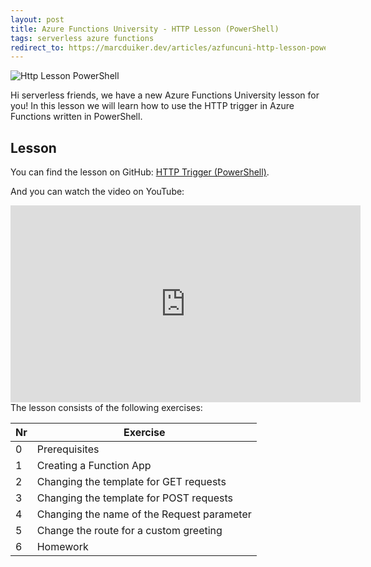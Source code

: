 ```yaml
---
layout: post
title: Azure Functions University - HTTP Lesson (PowerShell)
tags: serverless azure functions
redirect_to: https://marcduiker.dev/articles/azfuncuni-http-lesson-powershell
---
```


<img class="u-max-full-width" itemprop="image" src="{{ site.url }}/assets/2021/05/08/AzureFunctionsUniversity_HTTP_Lesson_PowerShell.png" alt="Http Lesson PowerShell">

Hi serverless friends, we have a new Azure Functions University lesson for you! In this lesson we will learn how to use the HTTP trigger in Azure Functions written in PowerShell.

<!--more-->

## Lesson

You can find the lesson on GitHub: [HTTP Trigger (PowerShell)](https://github.com/marcduiker/azure-functions-university/blob/main/lessons/PowerShell/http/README.md).

And you can watch the video on YouTube:

<iframe width="560" height="315" src="https://www.youtube.com/embed/uPzpfAosmZ8" title="YouTube video player" frameborder="0" allow="accelerometer; autoplay; clipboard-write; encrypted-media; gyroscope; picture-in-picture" allowfullscreen></iframe>

<br>
The lesson consists of the following exercises:

|Nr|Exercise
|-|-
|0|Prerequisites
|1|Creating a Function App
|2|Changing the template for GET requests
|3|Changing the template for POST requests
|4|Changing the name of the Request parameter
|5|Change the route for a custom greeting
|6|Homework